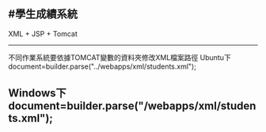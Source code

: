 #學生成績系統
------------------
XML + JSP + Tomcat

------------------
不同作業系統要依據TOMCAT變數的資料夾修改XML檔案路徑
Ubuntu下
document=builder.parse("../webapps/xml/students.xml");

Windows下
document=builder.parse("/webapps/xml/students.xml");
-------------------


